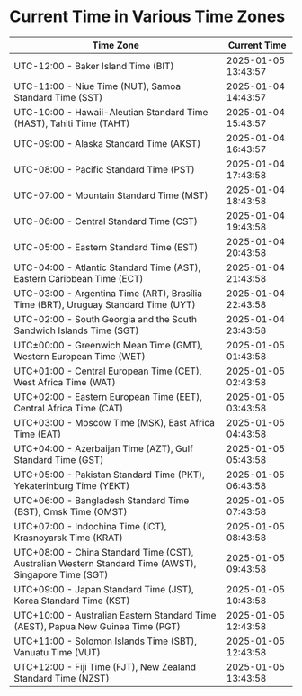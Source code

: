 # Current Time in Various Time Zones

| Time Zone | Current Time |
|-----------|--------------|
| UTC-12:00 - Baker Island Time (BIT) | 2025-01-05 13:43:57 |
| UTC-11:00 - Niue Time (NUT), Samoa Standard Time (SST) | 2025-01-04 14:43:57 |
| UTC-10:00 - Hawaii-Aleutian Standard Time (HAST), Tahiti Time (TAHT) | 2025-01-04 15:43:57 |
| UTC-09:00 - Alaska Standard Time (AKST) | 2025-01-04 16:43:57 |
| UTC-08:00 - Pacific Standard Time (PST) | 2025-01-04 17:43:58 |
| UTC-07:00 - Mountain Standard Time (MST) | 2025-01-04 18:43:58 |
| UTC-06:00 - Central Standard Time (CST) | 2025-01-04 19:43:58 |
| UTC-05:00 - Eastern Standard Time (EST) | 2025-01-04 20:43:58 |
| UTC-04:00 - Atlantic Standard Time (AST), Eastern Caribbean Time (ECT) | 2025-01-04 21:43:58 |
| UTC-03:00 - Argentina Time (ART), Brasília Time (BRT), Uruguay Standard Time (UYT) | 2025-01-04 22:43:58 |
| UTC-02:00 - South Georgia and the South Sandwich Islands Time (SGT) | 2025-01-04 23:43:58 |
| UTC±00:00 - Greenwich Mean Time (GMT), Western European Time (WET) | 2025-01-05 01:43:58 |
| UTC+01:00 - Central European Time (CET), West Africa Time (WAT) | 2025-01-05 02:43:58 |
| UTC+02:00 - Eastern European Time (EET), Central Africa Time (CAT) | 2025-01-05 03:43:58 |
| UTC+03:00 - Moscow Time (MSK), East Africa Time (EAT) | 2025-01-05 04:43:58 |
| UTC+04:00 - Azerbaijan Time (AZT), Gulf Standard Time (GST) | 2025-01-05 05:43:58 |
| UTC+05:00 - Pakistan Standard Time (PKT), Yekaterinburg Time (YEKT) | 2025-01-05 06:43:58 |
| UTC+06:00 - Bangladesh Standard Time (BST), Omsk Time (OMST) | 2025-01-05 07:43:58 |
| UTC+07:00 - Indochina Time (ICT), Krasnoyarsk Time (KRAT) | 2025-01-05 08:43:58 |
| UTC+08:00 - China Standard Time (CST), Australian Western Standard Time (AWST), Singapore Time (SGT) | 2025-01-05 09:43:58 |
| UTC+09:00 - Japan Standard Time (JST), Korea Standard Time (KST) | 2025-01-05 10:43:58 |
| UTC+10:00 - Australian Eastern Standard Time (AEST), Papua New Guinea Time (PGT) | 2025-01-05 12:43:58 |
| UTC+11:00 - Solomon Islands Time (SBT), Vanuatu Time (VUT) | 2025-01-05 12:43:58 |
| UTC+12:00 - Fiji Time (FJT), New Zealand Standard Time (NZST) | 2025-01-05 13:43:58 |
